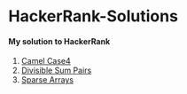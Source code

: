 # HackerRank-Solutions

#### My solution to HackerRank

1. [Camel Case4](camel_case4.py)
2. [Divisible Sum Pairs](divisible_sum_pairs.py)
3. [Sparse Arrays](sparse_arrays.py)
